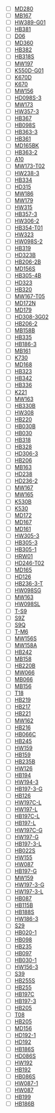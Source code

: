 - [ ] [MD280](https://fccid.io/2AKHJ-MD280)
- [ ] [MB167](https://fccid.io/2AKHJ-MB167)
- [ ] [HW389-G01](https://fccid.io/2AKHJHW389-G01)
- [ ] [HB381](https://fccid.io/2AKHJ-HB381)
- [ ] [D06](https://fccid.io/2AKHJ-D06)
- [ ] [MD360](https://fccid.io/2AKHJ-MD360)
- [ ] [HB382](https://fccid.io/2AKHJ-HB382)
- [ ] [HB318S](https://fccid.io/2AKHJ-HB318S)
- [ ] [MW197](https://fccid.io/2AKHJ-MW197)
- [ ] [K550D-G01](https://fccid.io/2AKHJ-K550D-G01)
- [ ] [K670D](https://fccid.io/2AKHJ-K670D)
- [ ] [K670](https://fccid.io/2AKHJ-K670)
- [ ] [MW156](https://fccid.io/2AKHJ-MW156)
- [ ] [HD098S-3](https://fccid.io/2AKHJ-HD098S-3)
- [ ] [MW173](https://fccid.io/2AKHJ-MW173)
- [ ] [HW357-3](https://fccid.io/2AKHJ-HW357-3)
- [ ] [HB367](https://fccid.io/2AKHJ-HB367)
- [ ] [HB098S](https://fccid.io/2AKHJ-HB098S)
- [ ] [HB363-3](https://fccid.io/2AKHJ-HB363-3)
- [ ] [HB361](https://fccid.io/2AKHJ-HB361)
- [ ] [MD165BK](https://fccid.io/2AKHJ-MD165BK)
- [ ] [HB363-2](https://fccid.io/2AKHJ-HB363-2)
- [ ] [A10](https://fccid.io/2AKHJ-A10)
- [ ] [MW173-T02](https://fccid.io/2AKHJ-MW173-T02)
- [ ] [HW238-3](https://fccid.io/2AKHJ-HW238-3)
- [ ] [HB334](https://fccid.io/2AKHJ-HB334)
- [ ] [HD315](https://fccid.io/2AKHJ-HD315)
- [ ] [MW186](https://fccid.io/2AKHJ-MW186)
- [ ] [MW179](https://fccid.io/2AKHJ-MW179)
- [ ] [HW315](https://fccid.io/2AKHJ-HW315)
- [ ] [HB357-3](https://fccid.io/2AKHJ-HB357-3)
- [ ] [HW306-2](https://fccid.io/2AKHJ-HW306-2)
- [ ] [HB354-T01](https://fccid.io/2AKHJ-HB354-T01)
- [ ] [HW323](https://fccid.io/2AKHJ-HW323)
- [ ] [HW098S-2](https://fccid.io/2AKHJ-HW098S-2)
- [ ] [HB319](https://fccid.io/2AKHJ-HB319)
- [ ] [HD323B](https://fccid.io/2AKHJ-HD323B)
- [ ] [HB206-2B](https://fccid.io/2AKHJ-HB206-2B)
- [ ] [MD156S](https://fccid.io/2AKHJ-MD156S)
- [ ] [HB305-4B](https://fccid.io/2AKHJ-HB305-4B)
- [ ] [HD323](https://fccid.io/2AKHJ-HD323)
- [ ] [HB320](https://fccid.io/2AKHJ-HB320)
- [ ] [MW167-T05](https://fccid.io/2AKHJ-MW167-T05)
- [ ] [MD172N](https://fccid.io/2AKHJ-MD172N)
- [ ] [MD179](https://fccid.io/2AKHJ-MD179)
- [ ] [HD308-3G02](https://fccid.io/2AKHJ-HD308-3G02)
- [ ] [HB206-2](https://fccid.io/2AKHJ-HB206-2)
- [ ] [MB158B](https://fccid.io/2AKHJ-MB158B)
- [ ] [HB335](https://fccid.io/2AKHJ-HB335)
- [ ] [HB186-3](https://fccid.io/2AKHJ-HB186-3)
- [ ] [MB161](https://fccid.io/2AKHJ-MB161)
- [ ] [K730](https://fccid.io/2AKHJ-K730)
- [ ] [MD168](https://fccid.io/2AKHJ-MD168)
- [ ] [HB323](https://fccid.io/2AKHJ-HB323)
- [ ] [HB342](https://fccid.io/2AKHJ-HB342)
- [ ] [HB336](https://fccid.io/2AKHJ-HB336)
- [ ] [K221](https://fccid.io/2AKHJ-K221)
- [ ] [MW163](https://fccid.io/2AKHJ-MW163)
- [ ] [HB330B](https://fccid.io/2AKHJ-HB330B)
- [ ] [HW308](https://fccid.io/2AKHJ-HW308)
- [ ] [HB220](https://fccid.io/2AKHJ-HB220)
- [ ] [HB030B](https://fccid.io/2AKHJ-HB030B)
- [ ] [HB030](https://fccid.io/2AKHJ-HB030)
- [ ] [HB318](https://fccid.io/2AKHJ-HB318)
- [ ] [HB328](https://fccid.io/2AKHJ-HB328)
- [ ] [HD306-3](https://fccid.io/2AKHJ-HD306-3)
- [ ] [HB206](https://fccid.io/2AKHJ-HB206)
- [ ] [MB163](https://fccid.io/2AKHJ-MB163)
- [ ] [HD238](https://fccid.io/2AKHJ-HD238)
- [ ] [HD236-2](https://fccid.io/2AKHJ-HD236-2)
- [ ] [MW167](https://fccid.io/2AKHJ-MW167)
- [ ] [MW165](https://fccid.io/2AKHJ-MW165)
- [ ] [K530B](https://fccid.io/2AKHJ-K530B)
- [ ] [K530](https://fccid.io/2AKHJ-K530)
- [ ] [MD172](https://fccid.io/2AKHJ-MD172)
- [ ] [MD167](https://fccid.io/2AKHJ-MD167)
- [ ] [MD161](https://fccid.io/2AKHJ-MD161)
- [ ] [HW305-3](https://fccid.io/2AKHJ-HW305-3)
- [ ] [HB305-3](https://fccid.io/2AKHJ-HB305-3)
- [ ] [HB305-1](https://fccid.io/2AKHJ-HB305-1)
- [ ] [HRW01](https://fccid.io/2AKHJ-HRW01)
- [ ] [HD246-T02](https://fccid.io/2AKHJ-HD246-T02)
- [ ] [MD165](https://fccid.io/2AKHJ-MD165)
- [ ] [HD126](https://fccid.io/2AKHJ-HD126)
- [ ] [HB236-3-T](https://fccid.io/2AKHJ-HB236-3-T)
- [ ] [HW098SG](https://fccid.io/2AKHJ-HW098SG)
- [ ] [MW163](https://fccid.io/2AKHJMW163)
- [ ] [HW098SL](https://fccid.io/2AKHJ-HW098SL)
- [ ] [T-S9](https://fccid.io/2AKHJT-S9)
- [ ] [S9Z](https://fccid.io/2AKHJ-S9Z)
- [ ] [S9Q](https://fccid.io/2AKHJ-S9Q)
- [ ] [T-M6](https://fccid.io/2AKHJ-T-M6)
- [ ] [MW156S](https://fccid.io/2AKHJ-MW156S)
- [ ] [MW158A](https://fccid.io/2AKHJ-MW158A)
- [ ] [HB242](https://fccid.io/2AKHJ-HB242)
- [ ] [MB158](https://fccid.io/2AKHJ-MB158)
- [ ] [HB220B](https://fccid.io/2AKHJ-HB220B)
- [ ] [MW066](https://fccid.io/2AKHJ-MW066)
- [ ] [MB066](https://fccid.io/2AKHJ-MB066)
- [ ] [MB156](https://fccid.io/2AKHJ-MB156)
- [ ] [T18](https://fccid.io/2AKHJT18)
- [ ] [HB219](https://fccid.io/2AKHJ-HB219)
- [ ] [HB217](https://fccid.io/2AKHJ-HB217)
- [ ] [HB221](https://fccid.io/2AKHJHB221)
- [ ] [MW162](https://fccid.io/2AKHJMW162)
- [ ] [HB216](https://fccid.io/2AKHJHB216)
- [ ] [HB066C](https://fccid.io/2AKHJHB066C)
- [ ] [HB245](https://fccid.io/2AKHJHB245)
- [ ] [HW159](https://fccid.io/2AKHJHW159)
- [ ] [HB159](https://fccid.io/2AKHJHB159)
- [ ] [HB235B](https://fccid.io/2AKHJHB235B)
- [ ] [HW126](https://fccid.io/2AKHJHW126)
- [ ] [HB194](https://fccid.io/2AKHJHB194)
- [ ] [HW194-3](https://fccid.io/2AKHJHW194-3)
- [ ] [HB197-3-G](https://fccid.io/2AKHJHB197-3-G)
- [ ] [HB126](https://fccid.io/2AKHJHB126)
- [ ] [HW197C-L](https://fccid.io/2AKHJHW197C-L)
- [ ] [HW197-L](https://fccid.io/2AKHJHW197-L)
- [ ] [HB197C-L](https://fccid.io/2AKHJHB197C-L)
- [ ] [HB197-L](https://fccid.io/2AKHJHB197-L)
- [ ] [HW197C-G](https://fccid.io/2AKHJHW197C-G)
- [ ] [HW197-G](https://fccid.io/2AKHJHW197-G)
- [ ] [HB197-3-L](https://fccid.io/2AKHJHB197-3-L)
- [ ] [HB022S](https://fccid.io/2AKHJ-HB022S)
- [ ] [HW155](https://fccid.io/2AKHJHW155)
- [ ] [HW087](https://fccid.io/2AKHJHW087)
- [ ] [HB197-G](https://fccid.io/2AKHJHB197-G)
- [ ] [MW159](https://fccid.io/2AKHJMW159)
- [ ] [HW197-3-G](https://fccid.io/2AKHJHW197-3-G)
- [ ] [HW197-3-L](https://fccid.io/2AKHJHW197-3-L)
- [ ] [HB087](https://fccid.io/2AKHJ-HB087)
- [ ] [HB115B](https://fccid.io/2AKHJHB115B)
- [ ] [HB188S](https://fccid.io/2AKHJHB188S)
- [ ] [HW186-3](https://fccid.io/2AKHJHW186-3)
- [ ] [S29](https://fccid.io/2AKHJ-S29)
- [ ] [HB020-1](https://fccid.io/2AKHJ-HB020-1)
- [ ] [HB098](https://fccid.io/2AKHJ-HB098)
- [ ] [HB235](https://fccid.io/2AKHJ-HB235)
- [ ] [HB097](https://fccid.io/2AKHJ-HB097)
- [ ] [HB030-1](https://fccid.io/2AKHJ-HB030-1)
- [ ] [HW156-3](https://fccid.io/2AKHJHW156-3)
- [ ] [S39](https://fccid.io/2AKHJ-S39)
- [ ] [HB255S](https://fccid.io/2AKHJHB255S)
- [ ] [HB255](https://fccid.io/2AKHJHB255)
- [ ] [HB197C](https://fccid.io/2AKHJHB197C)
- [ ] [HB197-3](https://fccid.io/2AKHJHB197-3)
- [ ] [HB205](https://fccid.io/2AKHJ-HB205)
- [ ] [T08](https://fccid.io/2AKHJ-T08)
- [ ] [HB205](https://fccid.io/2AKHJHB205)
- [ ] [MD156](https://fccid.io/2AKHJ-MD156)
- [ ] [HD192-1](https://fccid.io/2AKHJHD192-1)
- [ ] [HD192](https://fccid.io/2AKHJ-HD192)
- [ ] [HB186S](https://fccid.io/2AKHJHB186S)
- [ ] [HD086S](https://fccid.io/2AKHJ-HD086S)
- [ ] [HW192](https://fccid.io/2AKHJ-HW192)
- [ ] [HB192](https://fccid.io/2AKHJ-HB192)
- [ ] [HB086S](https://fccid.io/2AKHJ-HB086S)
- [ ] [HW087-1](https://fccid.io/2AKHJ-HW087-1)
- [ ] [HW087](https://fccid.io/2AKHJ-HW087)
- [ ] [HB199](https://fccid.io/2AKHJHB199)
- [ ] [HB186B](https://fccid.io/2AKHJHB186B)
